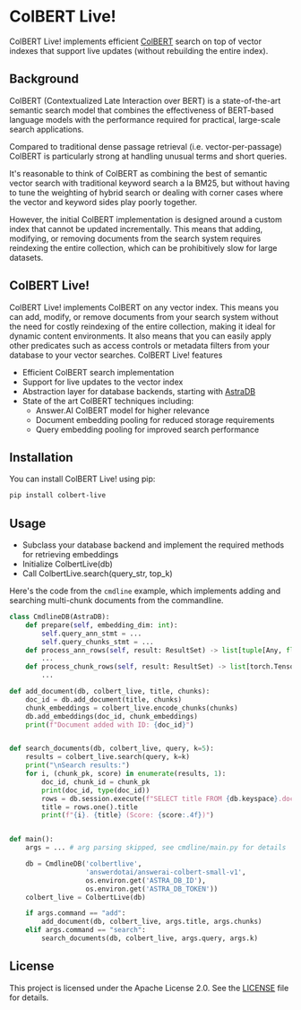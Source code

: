 # ColBERT Live!

ColBERT Live! implements efficient [ColBERT](https://github.com/stanford-futuredata/ColBERT) search on top of vector indexes that support live updates (without rebuilding the entire index).

## Background

ColBERT (Contextualized Late Interaction over BERT) is a state-of-the-art semantic search model that combines the effectiveness of BERT-based language models with the performance required for practical, large-scale search applications.

Compared to traditional dense passage retrieval (i.e. vector-per-passage) ColBERT is particularly strong at handling unusual terms and short queries.

It's reasonable to think of ColBERT as combining the best of semantic vector search with traditional keyword search a la BM25, but without having
to tune the weighting of hybrid search or dealing with corner cases where the vector and keyword sides play poorly together. 

However, the initial ColBERT implementation is designed around a custom index that cannot be updated incrementally. This means that adding, modifying, or removing documents from the search system requires reindexing the entire collection, which can be prohibitively slow for large datasets. 

## ColBERT Live!

ColBERT Live! implements ColBERT on any vector index. This means you can add, modify, or remove documents from your search system without the need for costly reindexing of the entire collection, making it ideal for dynamic content environments.
It also means that you can easily apply other predicates such as access controls or metadata filters from your database to your vector searches.
ColBERT Live! features

- Efficient ColBERT search implementation
- Support for live updates to the vector index
- Abstraction layer for database backends, starting with [AstraDB](https://www.datastax.com/products/astra)
- State of the art ColBERT techniques including:
  - Answer.AI ColBERT model for higher relevance
  - Document embedding pooling for reduced storage requirements
  - Query embedding pooling for improved search performance

## Installation

You can install ColBERT Live! using pip:

```bash
pip install colbert-live
```

## Usage

- Subclass your database backend and implement the required methods for retrieving embeddings
- Initialize ColbertLive(db)
- Call ColbertLive.search(query_str, top_k)

Here's the code from the `cmdline` example, which implements adding and searching multi-chunk documents from the commandline. 

```python
class CmdlineDB(AstraDB):
    def prepare(self, embedding_dim: int):
        self.query_ann_stmt = ...
        self.query_chunks_stmt = ...
    def process_ann_rows(self, result: ResultSet) -> list[tuple[Any, float]]:
        ...
    def process_chunk_rows(self, result: ResultSet) -> list[torch.Tensor]:
        ...

def add_document(db, colbert_live, title, chunks):
    doc_id = db.add_document(title, chunks)
    chunk_embeddings = colbert_live.encode_chunks(chunks)
    db.add_embeddings(doc_id, chunk_embeddings)
    print(f"Document added with ID: {doc_id}")


def search_documents(db, colbert_live, query, k=5):
    results = colbert_live.search(query, k=k)
    print("\nSearch results:")
    for i, (chunk_pk, score) in enumerate(results, 1):
        doc_id, chunk_id = chunk_pk
        print(doc_id, type(doc_id))
        rows = db.session.execute(f"SELECT title FROM {db.keyspace}.documents WHERE id = %s", [doc_id])
        title = rows.one().title
        print(f"{i}. {title} (Score: {score:.4f})")


def main():
    args = ... # arg parsing skipped, see cmdline/main.py for details

    db = CmdlineDB('colbertlive',
                   'answerdotai/answerai-colbert-small-v1',
                   os.environ.get('ASTRA_DB_ID'),
                   os.environ.get('ASTRA_DB_TOKEN'))
    colbert_live = ColbertLive(db)

    if args.command == "add":
        add_document(db, colbert_live, args.title, args.chunks)
    elif args.command == "search":
        search_documents(db, colbert_live, args.query, args.k)
```

## License

This project is licensed under the Apache License 2.0. See the [LICENSE](LICENSE.txt) file for details.
